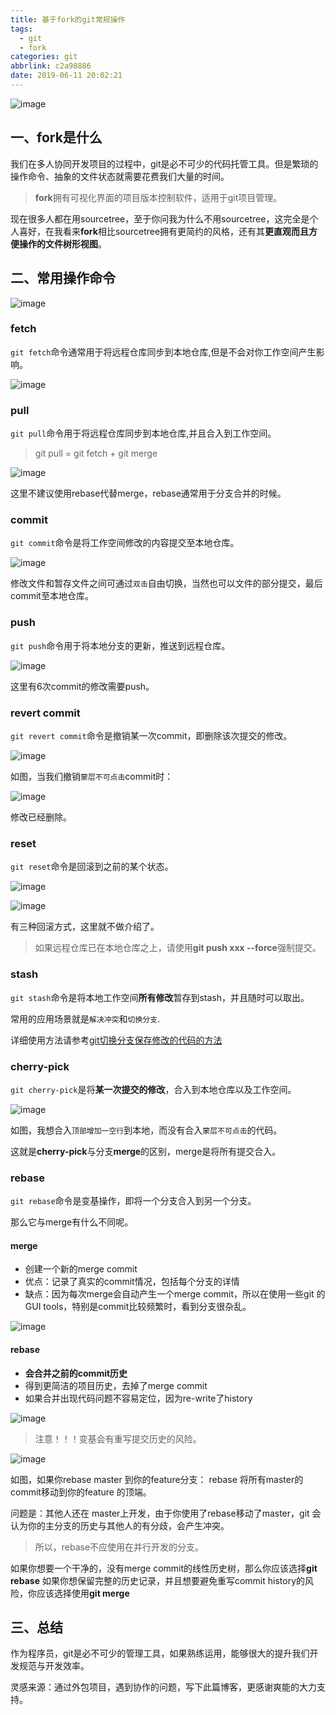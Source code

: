 ```yaml
---
title: 基于fork的git常规操作
tags:
  - git
  - fork
categories: git
abbrlink: c2a98886
date: 2019-06-11 20:02:21
---
```


![image](https://i.loli.net/2019/06/11/5cff98b6b918b27168.png)

## 一、fork是什么

我们在多人协同开发项目的过程中，git是必不可少的代码托管工具。但是繁琐的操作命令、抽象的文件状态就需要花费我们大量的时间。

> **fork**拥有可视化界面的项目版本控制软件，适用于git项目管理。

现在很多人都在用sourcetree，至于你问我为什么不用sourcetree，这完全是个人喜好，在我看来**fork**相比sourcetree拥有更简约的风格，还有其**更直观而且方便操作的文件树形视图**。

## 二、常用操作命令

![image](https://i.loli.net/2019/06/11/5cff98d9ad88f64240.png)


### fetch

`git fetch`命令通常用于将远程仓库同步到本地仓库,但是不会对你工作空间产生影响。

![image](https://i.loli.net/2019/06/11/5cff98f50df5022266.png)

### pull

`git pull`命令用于将远程仓库同步到本地仓库,并且合入到工作空间。

> git pull = git fetch + git merge

![image](https://i.loli.net/2019/06/11/5cff99130667236449.png)

这里不建议使用rebase代替merge，rebase通常用于分支合并的时候。

### commit

`git commit`命令是将工作空间修改的内容提交至本地仓库。

![image](https://i.loli.net/2019/06/11/5cff992d9225b19032.png)

修改文件和暂存文件之间可通过`双击`自由切换，当然也可以文件的部分提交，最后commit至本地仓库。

### push

`git push`命令用于将本地分支的更新，推送到远程仓库。

![image](https://i.loli.net/2019/06/11/5cff994ab75ea64406.png)

这里有6次commit的修改需要push。

### revert commit

`git revert commit`命令是撤销某一次commit，即删除该次提交的修改。

![image](https://i.loli.net/2019/06/11/5cff996272eac13307.png)

如图，当我们撤销`蒙层不可点击`commit时：

![image](https://i.loli.net/2019/06/11/5cff997b3f1dd74783.png)

修改已经删除。

### reset

`git reset`命令是回滚到之前的某个状态。

![image](https://i.loli.net/2019/06/11/5cff99957acac11068.png)

![image](https://i.loli.net/2019/06/11/5cff99a888f7a83639.png)

有三种回滚方式，这里就不做介绍了。

> 如果远程仓库已在本地仓库之上，请使用**git push xxx --force**强制提交。

### stash

`git stash`命令是将本地工作空间**所有修改**暂存到stash，并且随时可以取出。

常用的应用场景就是`解决冲突`和`切换分支`.

详细使用方法请参考[git切换分支保存修改的代码的方法](http://blog.yangyong.io/2019/05/15/git/git%E5%88%87%E6%8D%A2%E5%88%86%E6%94%AF%E4%BF%9D%E5%AD%98%E4%BF%AE%E6%94%B9%E7%9A%84%E4%BB%A3%E7%A0%81%E7%9A%84%E6%96%B9%E6%B3%95/)

### cherry-pick

`git cherry-pick`是将**某一次提交的修改**，合入到本地仓库以及工作空间。

![image](https://i.loli.net/2019/06/11/5cff99cc4540d89941.png)

如图，我想合入`顶部增加一空行`到本地，而没有合入`蒙层不可点击`的代码。

这就是**cherry-pick**与分支**merge**的区别，merge是将所有提交合入。

### rebase

`git rebase`命令是变基操作，即将一个分支合入到另一个分支。

那么它与merge有什么不同呢。

#### merge

- 创建一个新的merge commit
- 优点：记录了真实的commit情况，包括每个分支的详情
- 缺点：因为每次merge会自动产生一个merge commit，所以在使用一些git 的GUI tools，特别是commit比较频繁时，看到分支很杂乱。

![image](https://i.loli.net/2019/06/11/5cff99e9498ab80047.png)

#### rebase

- **会合并之前的commit历史**
- 得到更简洁的项目历史，去掉了merge commit
- 如果合并出现代码问题不容易定位，因为re-write了history

![image](https://i.loli.net/2019/06/11/5cff9a0148fa521253.png)

> 注意！！！变基会有重写提交历史的风险。

![image](https://i.loli.net/2019/06/11/5cff9a168c22721609.png)

如图，如果你rebase master 到你的feature分支：
rebase 将所有master的commit移动到你的feature 的顶端。

问题是：其他人还在 master上开发，由于你使用了rebase移动了master，git 会认为你的主分支的历史与其他人的有分歧，会产生冲突。

> 所以，rebase不应使用在并行开发的分支。

如果你想要一个干净的，没有merge commit的线性历史树，那么你应该选择**git rebase**
如果你想保留完整的历史记录，并且想要避免重写commit history的风险，你应该选择使用**git merge**

## 三、总结

作为程序员，git是必不可少的管理工具，如果熟练运用，能够很大的提升我们开发规范与开发效率。

灵感来源：通过外包项目，遇到协作的问题，写下此篇博客，更感谢爽能的大力支持。